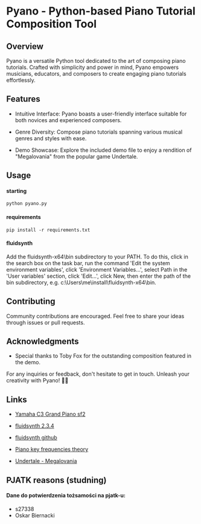# Pyano - Python-based Piano Tutorial Composition Tool

  

## Overview

Pyano is a versatile Python tool dedicated to the art of composing piano tutorials. Crafted with simplicity and power in mind, Pyano empowers musicians, educators, and composers to create engaging piano tutorials effortlessly.

  

## Features

* Intuitive Interface: Pyano boasts a user-friendly interface suitable for both novices and experienced composers.

* Genre Diversity: Compose piano tutorials spanning various musical genres and styles with ease.

* Demo Showcase: Explore the included demo file to enjoy a rendition of "Megalovania" from the popular game Undertale.

  

## Usage

#### starting
```
python pyano.py
```
#### requirements
```
pip install -r requirements.txt
```
#### fluidsynth
Add the fluidsynth-x64\bin subdirectory to your PATH. To do this, click in the search box on the task bar, run the command 'Edit the system environment variables', click 'Environment Variables…', select Path in the 'User variables' section, click 'Edit…', click New, then enter the path of the bin subdirectory, e.g. c:\Users\me\install\fluidsynth-x64\bin.

## Contributing

Community contributions are encouraged. Feel free to share your ideas through issues or pull requests.

## Acknowledgments

-   Special thanks to Toby Fox for the outstanding composition featured in the demo. 

For any inquiries or feedback, don't hesitate to get in touch. Unleash your creativity with Pyano! 🎹🎶

## Links

* [Yamaha C3 Grand Piano sf2](https://musical-artifacts.com/artifacts/3700)

* [fluidsynth 2.3.4](https://github.com/FluidSynth/fluidsynth/releases/tag/v2.3.4)

* [fluidsynth github](https://github.com/SpotlightKid/pyfluidsynth)

* [Piano key frequencies theory](https://en.wikipedia.org/wiki/Piano_key_frequencies)

* [Undertale - Megalovania](https://www.youtube.com/watch?v=wDgQdr8ZkTw)

## PJATK reasons (studning)
#### Dane do potwierdzenia tożsamości na pjatk-u:
* s27338
* Oskar Biernacki